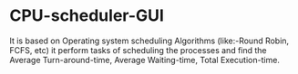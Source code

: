 # CPU-scheduler-GUI
 It is based on Operating system scheduling Algorithms (like:-Round Robin, FCFS, etc) it 
perform tasks of scheduling the processes and find the Average Turn-around-time, Average Waiting-time, 
Total Execution-time. 
